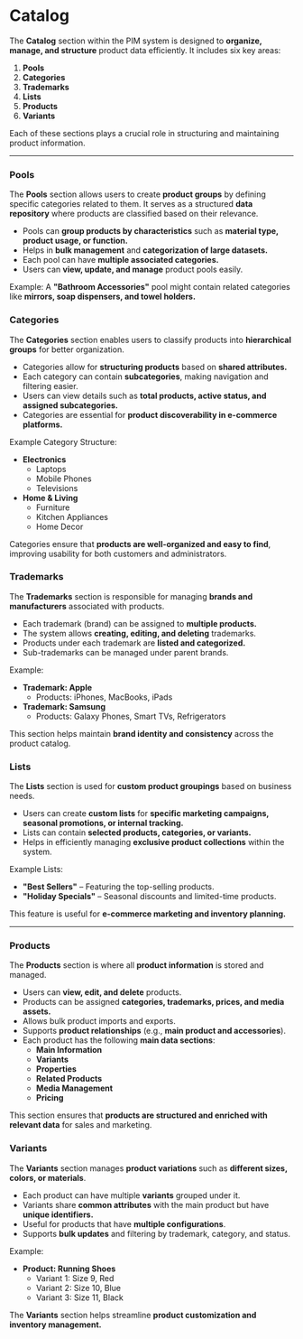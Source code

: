 # Catalog

The **Catalog** section within the PIM system is designed to **organize, manage, and structure** product data efficiently. It includes six key areas:

1. **Pools**
2. **Categories**
3. **Trademarks**
4. **Lists**
5. **Products**
6. **Variants**

Each of these sections plays a crucial role in structuring and maintaining product information.

***

### **Pools**

The **Pools** section allows users to create **product groups** by defining specific categories related to them. It serves as a structured **data repository** where products are classified based on their relevance.

* Pools can **group products by characteristics** such as **material type, product usage, or function.**
* Helps in **bulk management** and **categorization of large datasets.**
* Each pool can have **multiple associated categories.**
* Users can **view, update, and manage** product pools easily.

Example: A **"Bathroom Accessories"** pool might contain related categories like **mirrors, soap dispensers, and towel holders.**

### **Categories**

The **Categories** section enables users to classify products into **hierarchical groups** for better organization.

* Categories allow for **structuring products** based on **shared attributes.**
* Each category can contain **subcategories**, making navigation and filtering easier.
* Users can view details such as **total products, active status, and assigned subcategories.**
* Categories are essential for **product discoverability in e-commerce platforms.**

Example Category Structure:

* **Electronics**
  * Laptops
  * Mobile Phones
  * Televisions
* **Home & Living**
  * Furniture
  * Kitchen Appliances
  * Home Decor

Categories ensure that **products are well-organized and easy to find**, improving usability for both customers and administrators.

### **Trademarks**

The **Trademarks** section is responsible for managing **brands and manufacturers** associated with products.

* Each trademark (brand) can be assigned to **multiple products.**
* The system allows **creating, editing, and deleting** trademarks.
* Products under each trademark are **listed and categorized.**
* Sub-trademarks can be managed under parent brands.

Example:

* **Trademark: Apple**
  * Products: iPhones, MacBooks, iPads
* **Trademark: Samsung**
  * Products: Galaxy Phones, Smart TVs, Refrigerators

This section helps maintain **brand identity and consistency** across the product catalog.

### **Lists**

The **Lists** section is used for **custom product groupings** based on business needs.

* Users can create **custom lists** for **specific marketing campaigns, seasonal promotions, or internal tracking.**
* Lists can contain **selected products, categories, or variants.**
* Helps in efficiently managing **exclusive product collections** within the system.

Example Lists:

* **"Best Sellers"** – Featuring the top-selling products.
* **"Holiday Specials"** – Seasonal discounts and limited-time products.

This feature is useful for **e-commerce marketing and inventory planning.**

***

### **Products**

The **Products** section is where all **product information** is stored and managed.

* Users can **view, edit, and delete** products.
* Products can be assigned **categories, trademarks, prices, and media assets.**
* Allows bulk product imports and exports.
* Supports **product relationships** (e.g., **main product and accessories**).
* Each product has the following **main data sections**:
  * **Main Information**
  * **Variants**
  * **Properties**
  * **Related Products**
  * **Media Management**
  * **Pricing**

This section ensures that **products are structured and enriched with relevant data** for sales and marketing.

### **Variants**

The **Variants** section manages **product variations** such as **different sizes, colors, or materials**.

* Each product can have multiple **variants** grouped under it.
* Variants share **common attributes** with the main product but have **unique identifiers.**
* Useful for products that have **multiple configurations**.
* Supports **bulk updates** and filtering by trademark, category, and status.

Example:

* **Product: Running Shoes**
  * Variant 1: Size 9, Red
  * Variant 2: Size 10, Blue
  * Variant 3: Size 11, Black

The **Variants** section helps streamline **product customization and inventory management.**
